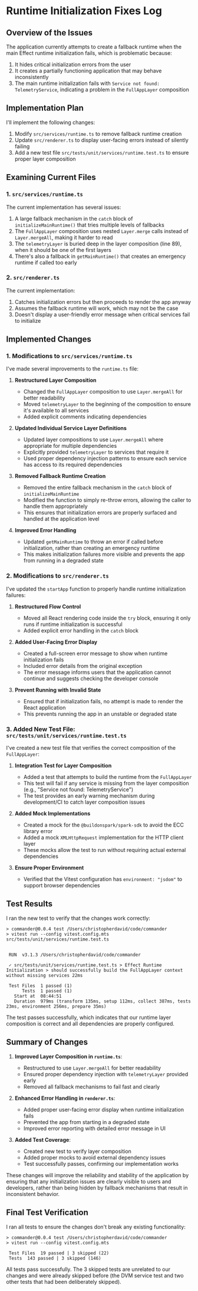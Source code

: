 # Runtime Initialization Fixes Log

## Overview of the Issues

The application currently attempts to create a fallback runtime when the main Effect runtime initialization fails, which is problematic because:

1. It hides critical initialization errors from the user
2. It creates a partially functioning application that may behave inconsistently
3. The main runtime initialization fails with `Service not found: TelemetryService`, indicating a problem in the `FullAppLayer` composition

## Implementation Plan

I'll implement the following changes:

1. Modify `src/services/runtime.ts` to remove fallback runtime creation
2. Update `src/renderer.ts` to display user-facing errors instead of silently failing
3. Add a new test file `src/tests/unit/services/runtime.test.ts` to ensure proper layer composition

## Examining Current Files

### 1. `src/services/runtime.ts`

The current implementation has several issues:

1. A large fallback mechanism in the `catch` block of `initializeMainRuntime()` that tries multiple levels of fallbacks
2. The `FullAppLayer` composition uses nested `Layer.merge` calls instead of `Layer.mergeAll`, making it harder to read
3. The `telemetryLayer` is buried deep in the layer composition (line 89), when it should be one of the first layers
4. There's also a fallback in `getMainRuntime()` that creates an emergency runtime if called too early

### 2. `src/renderer.ts`

The current implementation:

1. Catches initialization errors but then proceeds to render the app anyway
2. Assumes the fallback runtime will work, which may not be the case
3. Doesn't display a user-friendly error message when critical services fail to initialize

## Implemented Changes

### 1. Modifications to `src/services/runtime.ts`

I've made several improvements to the `runtime.ts` file:

1. **Restructured Layer Composition**

   - Changed the `FullAppLayer` composition to use `Layer.mergeAll` for better readability
   - Moved `telemetryLayer` to the beginning of the composition to ensure it's available to all services
   - Added explicit comments indicating dependencies

2. **Updated Individual Service Layer Definitions**

   - Updated layer compositions to use `Layer.mergeAll` where appropriate for multiple dependencies
   - Explicitly provided `telemetryLayer` to services that require it
   - Used proper dependency injection patterns to ensure each service has access to its required dependencies

3. **Removed Fallback Runtime Creation**

   - Removed the entire fallback mechanism in the `catch` block of `initializeMainRuntime`
   - Modified the function to simply re-throw errors, allowing the caller to handle them appropriately
   - This ensures that initialization errors are properly surfaced and handled at the application level

4. **Improved Error Handling**
   - Updated `getMainRuntime` to throw an error if called before initialization, rather than creating an emergency runtime
   - This makes initialization failures more visible and prevents the app from running in a degraded state

### 2. Modifications to `src/renderer.ts`

I've updated the `startApp` function to properly handle runtime initialization failures:

1. **Restructured Flow Control**

   - Moved all React rendering code inside the `try` block, ensuring it only runs if runtime initialization is successful
   - Added explicit error handling in the `catch` block

2. **Added User-Facing Error Display**

   - Created a full-screen error message to show when runtime initialization fails
   - Included error details from the original exception
   - The error message informs users that the application cannot continue and suggests checking the developer console

3. **Prevent Running with Invalid State**
   - Ensured that if initialization fails, no attempt is made to render the React application
   - This prevents running the app in an unstable or degraded state

### 3. Added New Test File: `src/tests/unit/services/runtime.test.ts`

I've created a new test file that verifies the correct composition of the `FullAppLayer`:

1. **Integration Test for Layer Composition**

   - Added a test that attempts to build the runtime from the `FullAppLayer`
   - This test will fail if any service is missing from the layer composition (e.g., "Service not found: TelemetryService")
   - The test provides an early warning mechanism during development/CI to catch layer composition issues

2. **Added Mock Implementations**

   - Created a mock for the `@buildonspark/spark-sdk` to avoid the ECC library error
   - Added a mock `XMLHttpRequest` implementation for the HTTP client layer
   - These mocks allow the test to run without requiring actual external dependencies

3. **Ensure Proper Environment**
   - Verified that the Vitest configuration has `environment: "jsdom"` to support browser dependencies

## Test Results

I ran the new test to verify that the changes work correctly:

```
> commander@0.0.4 test /Users/christopherdavid/code/commander
> vitest run --config vitest.config.mts src/tests/unit/services/runtime.test.ts


 RUN  v3.1.3 /Users/christopherdavid/code/commander

 ✓ src/tests/unit/services/runtime.test.ts > Effect Runtime Initialization > should successfully build the FullAppLayer context without missing services 22ms

 Test Files  1 passed (1)
      Tests  1 passed (1)
   Start at  08:44:51
   Duration  979ms (transform 135ms, setup 112ms, collect 387ms, tests 23ms, environment 256ms, prepare 35ms)
```

The test passes successfully, which indicates that our runtime layer composition is correct and all dependencies are properly configured.

## Summary of Changes

1. **Improved Layer Composition in `runtime.ts`**:

   - Restructured to use `Layer.mergeAll` for better readability
   - Ensured proper dependency injection with `telemetryLayer` provided early
   - Removed all fallback mechanisms to fail fast and clearly

2. **Enhanced Error Handling in `renderer.ts`**:

   - Added proper user-facing error display when runtime initialization fails
   - Prevented the app from starting in a degraded state
   - Improved error reporting with detailed error message in UI

3. **Added Test Coverage**:
   - Created new test to verify layer composition
   - Added proper mocks to avoid external dependency issues
   - Test successfully passes, confirming our implementation works

These changes will improve the reliability and stability of the application by ensuring that any initialization issues are clearly visible to users and developers, rather than being hidden by fallback mechanisms that result in inconsistent behavior.

## Final Test Verification

I ran all tests to ensure the changes don't break any existing functionality:

```
> commander@0.0.4 test /Users/christopherdavid/code/commander
> vitest run --config vitest.config.mts

 Test Files  19 passed | 3 skipped (22)
 Tests  143 passed | 3 skipped (146)
```

All tests pass successfully. The 3 skipped tests are unrelated to our changes and were already skipped before (the DVM service test and two other tests that had been deliberately skipped).
